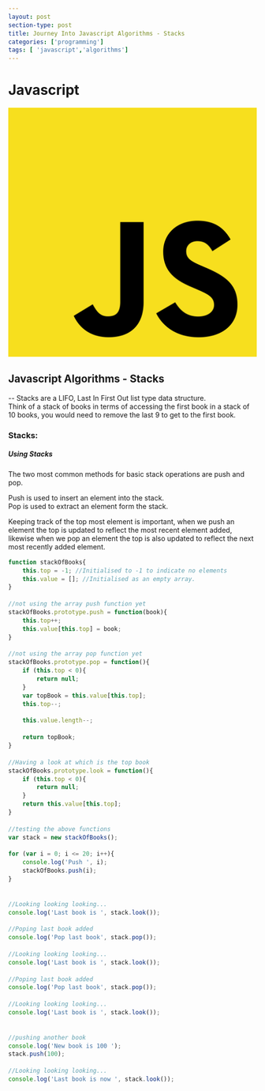 ```yaml
---
layout: post
section-type: post
title: Journey Into Javascript Algorithms - Stacks
categories: ['programming']
tags: [ 'javascript','algorithms']
---
```


# Javascript 

![Javascript](/img/javascript.png)  

## Javascript Algorithms - Stacks

-- Stacks are a LIFO, Last In First Out list type data structure.  
Think of a stack of books in terms of accessing the first book in a stack of 10 books, you would need to remove the last 9 to get to the first book.  

### Stacks:  

##### Using Stacks 

The two most common methods for basic stack operations are push and pop.  

Push is used to insert an element into the stack.  
Pop is used to extract an element form the stack.  

Keeping track of the top most element is important, when we push an element the top is updated to reflect the most recent element added, likewise when we pop an element the top is also updated to reflect the next most recently added element.  

```javascript
function stackOfBooks{
    this.top = -1; //Initialised to -1 to indicate no elements
    this.value = []; //Initialised as an empty array.
}

//not using the array push function yet
stackOfBooks.prototype.push = function(book){
    this.top++;
    this.value[this.top] = book;
}

//not using the array pop function yet
stackOfBooks.prototype.pop = function(){
    if (this.top < 0){
        return null;
    }
    var topBook = this.value[this.top];
    this.top--;

    this.value.length--;

    return topBook;
}

//Having a look at which is the top book
stackOfBooks.prototype.look = function(){
    if (this.top < 0){
        return null;
    }
    return this.value[this.top];
}

//testing the above functions
var stack = new stackOfBooks();

for (var i = 0; i <= 20; i++){
    console.log('Push ', i);
    stackOfBooks.push(i);
}


//Looking looking looking...
console.log('Last book is ', stack.look());

//Poping last book added
console.log('Pop last book', stack.pop());

//Looking looking looking...
console.log('Last book is ', stack.look());

//Poping last book added
console.log('Pop last book', stack.pop());

//Looking looking looking...
console.log('Last book is ', stack.look());


//pushing another book
console.log('New book is 100 ');
stack.push(100);

//Looking looking looking...
console.log('Last book is now ', stack.look());


```
